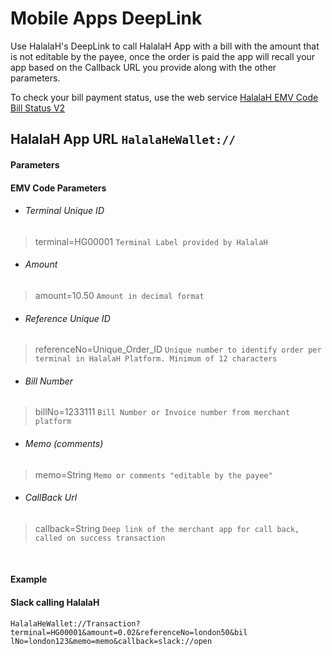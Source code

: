 # Mobile Apps DeepLink

Use HalalaH's DeepLink to call HalalaH App with a bill with the amount that is not editable by the payee, once the order is paid the app will recall your app  based on the Callback URL you provide along with the other parameters.

To check your bill payment status, use the web service [HalalaH EMV Code Bill Status V2](HalalaH%20EMV%20Code%20Bill%20Status%20V2.md) 


## HalalaH App URL  `HalalaHeWallet://`

#### Parameters
#### EMV Code Parameters 
- ###### Terminal Unique ID
> terminal=HG00001 `Terminal Label provided by HalalaH`

- ###### Amount
> amount=10.50 `Amount in decimal format`

- ###### Reference Unique ID
> referenceNo=Unique_Order_ID `Unique number to identify order per terminal in HalalaH Platform. Minimum of 12 characters`

- ###### Bill Number
> billNo=1233111 `Bill Number or Invoice number from merchant platform`

- ###### Memo (comments)
> memo=String `Memo or comments "editable by the payee"`

- ###### CallBack Url
> callback=String `Deep link of the merchant app for call back, called on success transaction`

<br />

#### Example
#### Slack calling HalalaH
```
HalalaHeWallet://Transaction?terminal=HG00001&amount=0.02&referenceNo=london50&bil lNo=london123&memo=memo&callback=slack://open
```
